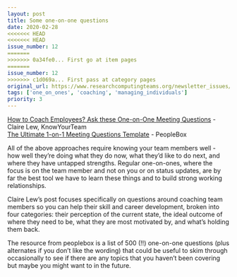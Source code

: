 ```yaml
---
layout: post
title: Some one-on-one questions
date: 2020-02-28
<<<<<<< HEAD
<<<<<<< HEAD
issue_number: 12
=======
>>>>>>> 0a34fe0... First go at item pages
=======
issue_number: 12
>>>>>>> c1d069a... First pass at category pages
original_url: https://www.researchcomputingteams.org/newsletter_issues/0012
tags: ['one_on_ones', 'coaching', 'managing_individuals']
priority: 3
---
```


<!-- markdownlint-disable MD033 -->
<!-- markdownlint-disable MD041 -->
<!-- markdownlint-disable MD049 -->

[How to Coach Employees?  Ask these One-on-One Meeting Questions](https://knowyourteam.com/blog/2020/02/19/how-to-coach-employees-ask-these-1-on-1-meeting-questions/) - Claire Lew, KnowYourTeam<br/>
[The Ultimate 1-on-1 Meeting Questions Template](https://www.peoplebox.ai/t/one-on-one-meeting-template-manager-questions-list) - PeopleBox

All of the above approaches require knowing your team members well - how well they’re doing what they do now, what they’d like to do next, and where they have untapped strengths.  Regular one-on-ones, where the focus is on the team member and not on you or on status updates, are by far the best tool we have to learn these things and to build strong working relationships.

Claire Lew’s post focuses specifically on questions around coaching team members so you can help their skill and career development, broken into four categories: their perception of the current state, the ideal outcome of where they need to be, what they are most motivated by, and what’s holding them back.

The resource from peoplebox is a list of 500 (!!) one-on-one questions (plus alternates if you don’t like the wording) that could be useful to skim through occasionally to see if there are any topics that you haven’t been covering but maybe you might want to in the future.